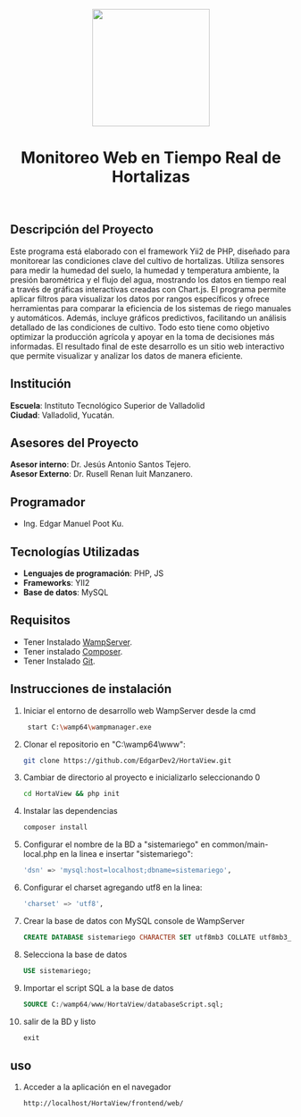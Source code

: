 <p align="center">
    <a target="_blank">
        <img src="https://cdn.pixabay.com/photo/2017/01/16/23/31/icon-1985550_640.png" height="210px" width="210">
    </a>
    <h1 align="center">Monitoreo Web en Tiempo Real de Hortalizas</h1>
    <br>
</p>

## Descripción del Proyecto

Este programa está elaborado con el framework Yii2 de PHP, diseñado para monitorear las condiciones clave del cultivo de hortalizas. Utiliza sensores para medir la humedad del suelo, la humedad y temperatura ambiente, la presión barométrica y el flujo del agua, mostrando los datos en tiempo real a través de gráficas interactivas creadas con Chart.js. El programa permite aplicar filtros para visualizar los datos por rangos específicos y ofrece herramientas para comparar la eficiencia de los sistemas de riego manuales y automáticos. Además, incluye gráficos predictivos, facilitando un análisis detallado de las condiciones de cultivo. Todo esto tiene como objetivo optimizar la producción agrícola y apoyar en la toma de decisiones más informadas. El resultado final de este desarrollo es un sitio web interactivo que permite visualizar y analizar los datos de manera eficiente.

## Institución

**Escuela**: Instituto Tecnológico Superior de Valladolid  
**Ciudad**: Valladolid, Yucatán.

## Asesores del Proyecto

**Asesor interno**: Dr. Jesús Antonio Santos Tejero.  
**Asesor Externo**: Dr. Rusell Renan Iuit
Manzanero.

## Programador

- Ing. Edgar Manuel Poot Ku.

## Tecnologías Utilizadas

- **Lenguajes de programación**: PHP, JS
- **Frameworks**: YII2
- **Base de datos**: MySQL

## Requisitos

- Tener Instalado [WampServer](https://wampserver.aviatechno.net/).
- Tener instalado [Composer](https://getcomposer.org/download/).
- Tener Instalado [Git](https://git-scm.com/downloads/win).

## Instrucciones de instalación

1. Iniciar el entorno de desarrollo web WampServer desde la cmd
   ```bash
    start C:\wamp64\wampmanager.exe
   ```
2. Clonar el repositorio en "C:\wamp64\www":
   ```bash
   git clone https://github.com/EdgarDev2/HortaView.git
   ```
3. Cambiar de directorio al proyecto e inicializarlo seleccionando 0
   ```bash
   cd HortaView && php init
   ```
4. Instalar las dependencias
   ```sql
   composer install
   ```
5. Configurar el nombre de la BD a "sistemariego" en common/main-local.php en la linea e insertar "sistemariego":
   ```bash
   'dsn' => 'mysql:host=localhost;dbname=sistemariego',
   ```
6. Configurar el charset agregando utf8 en la linea:
   ```sql
   'charset' => 'utf8',
   ```
7. Crear la base de datos con MySQL console de WampServer
   ```sql
   CREATE DATABASE sistemariego CHARACTER SET utf8mb3 COLLATE utf8mb3_general_ci;
   ```
8. Selecciona la base de datos
   ```sql
   USE sistemariego;
   ```
9. Importar el script SQL a la base de datos
   ```sql
   SOURCE C:/wamp64/www/HortaView/databaseScript.sql;
   ```
10. salir de la BD y listo
    ```sql
    exit
    ```

## uso

1. Acceder a la aplicación en el navegador
   ```
   http://localhost/HortaView/frontend/web/
   ```